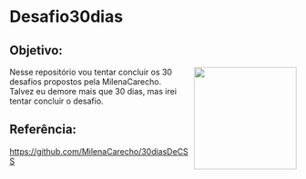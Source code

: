 # Desafio30dias
## Objetivo:
<div>
  <img align="right" width="180px" src="https://gifs.eco.br/wp-content/uploads/2023/03/imagens-de-emoji-joinha-png-16.png">
  <p>Nesse repositório vou tentar concluir os 30 desafios propostos pela MilenaCarecho.
    <br> Talvez eu demore mais que 30 dias, mas irei tentar concluir o desafio.</p>
</div>


## Referência:
https://github.com/MilenaCarecho/30diasDeCSS
